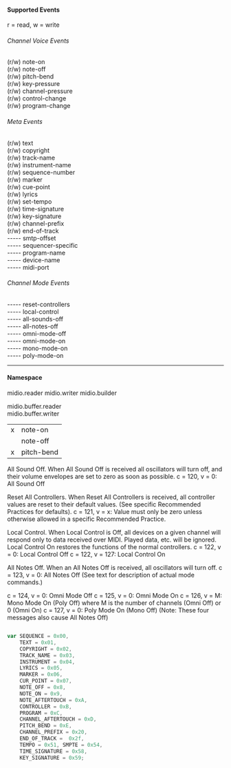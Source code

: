 #### Supported Events
r = read, w = write

###### Channel Voice Events  
(r/w) note-on   
(r/w) note-off  
(r/w) pitch-bend   
(r/w) key-pressure  
(r/w) channel-pressure  
(r/w) control-change  
(r/w) program-change  
  
###### Meta Events
(r/w) text  
(r/w) copyright  
(r/w) track-name  
(r/w) instrument-name  
(r/w) sequence-number  
(r/w) marker  
(r/w) cue-point  
(r/w) lyrics  
(r/w) set-tempo    
(r/w) time-signature  
(r/w) key-signature  
(r/w) channel-prefix  
(r/w) end-of-track  
----- smtp-offset   
----- sequencer-specific    
----- program-name  
----- device-name   
----- midi-port 

###### Channel Mode Events
----- reset-controllers  
----- local-control  
----- all-sounds-off    
----- all-notes-off       
----- omni-mode-off  
----- omni-mode-on  
----- mono-mode-on  
----- poly-mode-on  

---
#### Namespace

midio.reader
midio.writer
midio.builder

midio.buffer.reader  
midio.buffer.writer  


|   |            |
|---|:-----------|
| x | note-on    |
|   | note-off   |
| x | pitch-bend |





All Sound Off. 
When All Sound Off is received all oscillators will turn off, and their volume envelopes are set to zero as soon 
as possible. c = 120, v = 0: All Sound Off

Reset All Controllers. 
When Reset All Controllers is received, all controller values are reset to their default values. (See specific Recommended Practices for defaults). 
c = 121, v = x: Value must only be zero unless otherwise allowed in a specific Recommended Practice.

Local Control. 
When Local Control is Off, all devices on a given channel will respond only to data received over MIDI. Played data, etc. will be ignored. Local Control On restores the functions of the normal controllers. 
c = 122, v = 0: Local Control Off
c = 122, v = 127: Local Control On

All Notes Off. 
When an All Notes Off is received, all oscillators will turn off. 
c = 123, v = 0: All Notes Off (See text for description of actual mode commands.)

c = 124, v = 0: Omni Mode Off 
c = 125, v = 0: Omni Mode On 
c = 126, v = M: Mono Mode On (Poly Off) where M is the number of channels (Omni Off) or 0 (Omni On) 
c = 127, v = 0: Poly Mode On (Mono Off) (Note: These four messages also cause All Notes Off)




```javascript

var SEQUENCE = 0x00, 
    TEXT = 0x01, 
    COPYRIGHT = 0x02, 
    TRACK_NAME = 0x03, 
    INSTRUMENT = 0x04, 
    LYRICS = 0x05, 
    MARKER = 0x06,
    CUR_POINT = 0x07, 
    NOTE_OFF = 0x8, 
    NOTE_ON = 0x9, 
    NOTE_AFTERTOUCH = 0xA, 
    CONTROLLER = 0xB, 
    PROGRAM = 0xC, 
    CHANNEL_AFTERTOUCH = 0xD,
    PITCH_BEND = 0xE, 
    CHANNEL_PREFIX = 0x20, 
    END_OF_TRACK =  0x2f, 
    TEMPO = 0x51, SMPTE = 0x54, 
    TIME_SIGNATURE = 0x58, 
    KEY_SIGNATURE = 0x59;                
    
```